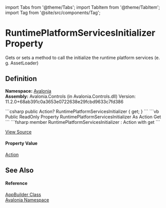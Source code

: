 import Tabs from '@theme/Tabs'; 
import TabItem from '@theme/TabItem'; 
import Tag from '@site/src/components/Tag'; 

# RuntimePlatformServicesInitializer Property


Gets or sets a method to call the initialize the runtime platform services (e. g. AssetLoader)



## Definition
**Namespace:** <a href="N_Avalonia">Avalonia</a>  
**Assembly:** Avalonia.Controls (in Avalonia.Controls.dll) Version: 11.2.0+68ab391c0a3653e0722638e29fcbd9633c7fd386

<Tabs groupId="api-code-preview">
<TabItem value="csharp" label="C#">
```csharp
public Action? RuntimePlatformServicesInitializer { get; }
```
</TabItem>
<TabItem value="vb" label="VB">
```vb
Public ReadOnly Property RuntimePlatformServicesInitializer As Action
	Get
```
</TabItem>
<TabItem value="fsharp" label="F#">
```fsharp
member RuntimePlatformServicesInitializer : Action with get
```
</TabItem>
</Tabs>



<a href="https://github.com/AvaloniaUI/Avalonia/tree/master/srcAvalonia.Controls/AppBuilder.cs#L27" title="View the source code">View Source</a>



#### Property Value
<a href="https://learn.microsoft.com/dotnet/api/system.action" target="_blank" rel="noopener noreferrer">Action</a>

## See Also


#### Reference
<a href="T_Avalonia_AppBuilder">AppBuilder Class</a>  
<a href="N_Avalonia">Avalonia Namespace</a>  
